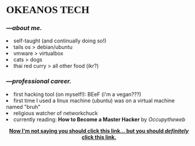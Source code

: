 <!-- Hello! Thanks for checking out my page. Here is the bread and butter behind my README note. Happy to showcase my knowledge as it's amassed. I'll periodically return to this document as I self-teach more html, and can shine my personal style through it even more. If you're here, it means I've made an interesting impression! -->


<html>
  <head>
    <meta charset="utf-8">
    <link rel="preconnect" href="https://fonts.googleapis.com">
<link rel="preconnect" href="https://fonts.gstatic.com" crossorigin>
<link href="https://fonts.googleapis.com/css2?family=Benne&family=Scheherazade+New" rel="stylesheet"> 
  </head>
  <body>
    <div style="font-family: 'Benne:regular', serif;"><p style="text-align:justify|center"><b><h1>OKEANOS TECH</b></h1></p></div>
    <p><h3><i>—about me.</i></h3></p>
  <li> self-taught (and continually doing so!)</li>
  <li> tails os > debian/ubuntu</li>
  <li> vmware > virtualbox</li>
  <li> cats > dogs </li>
  <li>thai red curry > all other food (ikr?)</li>
    <div style="justify">
    <p><h3><i>—professional career.</i></h3></p></div>
  <li>first hacking tool (on myself!): BEeF (i'm a vegan???)</li>
  <li>first time I used a linux machine (ubuntu) was on a virtual machine named "bruh"</li>
  <li>religious watcher of networkchuck</li>
  <li>currently reading: <b>How to Become a Master Hacker</b> by <i>Occupytheweb</i></li>
  <p><b><center><a href="https://www.sanfransentinel.com/hackthekitchen.html">Now I'm not saying you should click this link... but you should <i>definitely</i> click this link.</a></center></b></p>
  
  </body>
</html>




      

<!---
okeanostech/okeanostech is a ✨ special ✨ repository because its `README.md` (this file) appears on your GitHub profile.
You can click the Preview link to take a look at your changes.
--->
